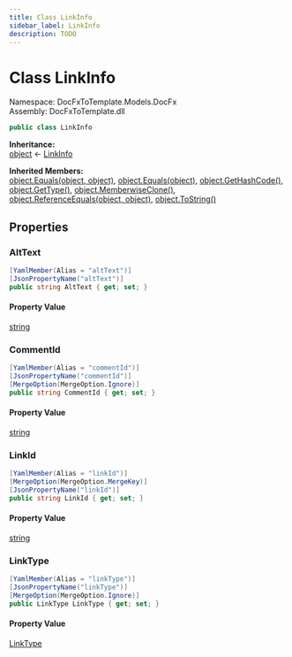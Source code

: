 ```yaml
---
title: Class LinkInfo
sidebar_label: LinkInfo
description: TODO
---
```


# Class LinkInfo
Namespace: DocFxToTemplate.Models.DocFx   
Assembly: DocFxToTemplate.dll
    
   

```csharp title="src/DocFxToTemplate/Models/DocFx/LinkInfo.cs#9" 
public class LinkInfo
```

**Inheritance:**   
[object](https://learn.microsoft.com/dotnet/api/system.object) &lt;- 
[LinkInfo](../DocFxToTemplate.Models.DocFx/LinkInfo)   

**Inherited Members:**   
[object.Equals(object, object)](https://learn.microsoft.com/dotnet/api/system.object.equals#system-object-equals(system-object-system-object)), [object.Equals(object)](https://learn.microsoft.com/dotnet/api/system.object.equals#system-object-equals(system-object)), [object.GetHashCode()](https://learn.microsoft.com/dotnet/api/system.object.gethashcode), [object.GetType()](https://learn.microsoft.com/dotnet/api/system.object.gettype), [object.MemberwiseClone()](https://learn.microsoft.com/dotnet/api/system.object.memberwiseclone), [object.ReferenceEquals(object, object)](https://learn.microsoft.com/dotnet/api/system.object.referenceequals), [object.ToString()](https://learn.microsoft.com/dotnet/api/system.object.tostring)   

   

## Properties
### AltText
   
            
```csharp title="src/DocFxToTemplate/Models/DocFx/LinkInfo.cs#26"
[YamlMember(Alias = "altText")]
[JsonPropertyName("altText")]
public string AltText { get; set; }
```   

#### Property Value
[string](https://learn.microsoft.com/dotnet/api/system.string)   
   
### CommentId
   
            
```csharp title="src/DocFxToTemplate/Models/DocFx/LinkInfo.cs#21"
[YamlMember(Alias = "commentId")]
[JsonPropertyName("commentId")]
[MergeOption(MergeOption.Ignore)]
public string CommentId { get; set; }
```   

#### Property Value
[string](https://learn.microsoft.com/dotnet/api/system.string)   
   
### LinkId
   
            
```csharp title="src/DocFxToTemplate/Models/DocFx/LinkInfo.cs#16"
[YamlMember(Alias = "linkId")]
[MergeOption(MergeOption.MergeKey)]
[JsonPropertyName("linkId")]
public string LinkId { get; set; }
```   

#### Property Value
[string](https://learn.microsoft.com/dotnet/api/system.string)   
   
### LinkType
   
            
```csharp title="src/DocFxToTemplate/Models/DocFx/LinkInfo.cs#11"
[YamlMember(Alias = "linkType")]
[JsonPropertyName("linkType")]
[MergeOption(MergeOption.Ignore)]
public LinkType LinkType { get; set; }
```   

#### Property Value
[LinkType](../DocFxToTemplate.Models.DocFx/LinkType)   
   
   

   

   

   

   

   